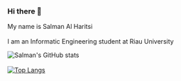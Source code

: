 ### Hi there 👋

My name is Salman Al Haritsi
<br />
<br />
I am an Informatic Engineering student at Riau University

![Salman's GitHub stats](https://github-readme-stats.vercel.app/api?username=salmanharitsi&show_icons=true&theme=radical&include_all_commits=true&count_private=true)
<br />
<br />
[![Top Langs](https://github-readme-stats.vercel.app/api/top-langs/?username=salmanharitsi&langs_count=4&theme=radical&layout=compact&custom_title=Most%20Used%20Language&card_width=500)](https://github.com/anuraghazra/github-readme-stats)
<!--
**salmanharitsi/salmanharitsi** is a ✨ _special_ ✨ repository because its `README.md` (this file) appears on your GitHub profile.

Here are some ideas to get you started:

- 🔭 I’m currently working on ...
- 🌱 I’m currently learning ...
- 👯 I’m looking to collaborate on ...
- 🤔 I’m looking for help with ...
- 💬 Ask me about ...
- 📫 How to reach me: ...
- 😄 Pronouns: ...
- ⚡ Fun fact: ...
-->
